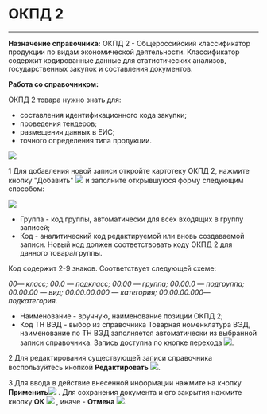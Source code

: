 ﻿# ОКПД 2
_ _ _ _ _ _

**Назначение справочника:** ОКПД 2 - Общероссийский классификатор продукции по видам экономической деятельности. Классификатор содержит кодированные данные для статистических анализов, государственных закупок и составления документов.

**Работа со справочником:**

ОКПД 2 товара нужно знать для:
* составления идентификационного кода закупки;
* проведения тендеров;
* размещения данных в ЕИС;
* точного определения типа продукции.

![](topic:.НСИ.AddFiles.Screenshot_2445.jpg)

1 Для добавления новой записи откройте картотеку ОКПД 2, нажмите кнопку "Добавить"  ![](topic:Com.AddFiles.Buttons.Btn_Add.png) и заполните открывшуюся форму следующим способом:

![](topic:.НСИ.AddFiles.Screenshot_2446.jpg)

* Группа - код группы, автоматически для всех входящих в группу записей;
* Код - аналитический код редактируемой или вновь создаваемой записи. Новый код должен соответствовать коду ОКПД 2 для данного товара/группы.

Код содержит 2-9 знаков. Соответствует следующей схеме:

*00— класс;
00.0 — подкласс;
00.00 — группа;
00.00.0 — подгруппа;
00.00.00 — вид;
00.00.00.000 — категория;
00.00.00.000— подкатегория*.

* Наименование -  вручную, наименование позиции ОКПД 2;
* Код ТН ВЭД - выбор из справочника Товарная номенклатура ВЭД, наименование по ТН ВЭД заполняется автоматически из выбранной записи справочника. Запись доступна по кнопке перехода ![](topic:Com.AddFiles.Buttons.Btn_go.png).

2 Для редактирования существующей записи справочника воспользуйтесь кнопкой **Редактировать**  ![](topic:Com.AddFiles.Buttons.Btn_Edit.png).

3 Для ввода в действие внесенной информации нажмите на кнопку **Применить**![](topic:Com.AddFiles.Buttons.Btn_OK.png) .
Для сохранения документа и его закрытия нажмите кнопку **ОК**  ![](topic:Com.AddFiles.Buttons.Btn_Post.png) , иначе  -  **Отмена** ![](topic:Com.AddFiles.Buttons.Btn_CloseCancel.png).
